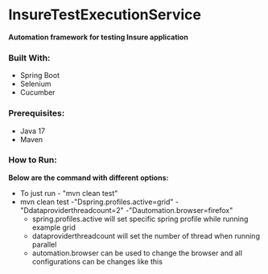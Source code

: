 # InsureTestExecutionService
**Automation framework for testing Insure application**

### Built With:

 - Spring Boot
 - Selenium
 - Cucumber

### Prerequisites:
 - Java 17
 - Maven

### How to Run:
**Below are the command with different options:**
 - To just run - "mvn clean test" 
 - mvn clean test -"Dspring.profiles.active=grid" -"Ddataproviderthreadcount=2" -"Dautomation.browser=firefox"
   - spring.profiles.active will set specific spring profile while running example grid
   - dataproviderthreadcount will set the number of thread when running parallel
   - automation.browser can be used to change the browser and all configurations can be changes like this
